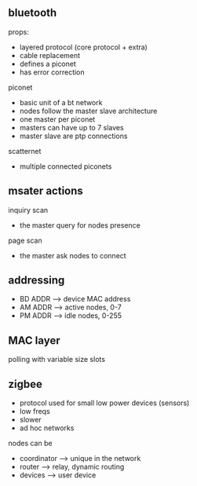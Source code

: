 ## bluetooth

props:
* layered protocol (core protocol + extra)
* cable replacement
* defines a piconet
* has error correction

piconet
* basic unit of a bt network
* nodes follow the master slave architecture
* one master per piconet
* masters can have up to 7 slaves
* master slave are ptp connections

scatternet
* multiple connected piconets

## msater actions

inquiry scan
* the master query for nodes presence

page scan
* the master ask nodes to connect

## addressing

* BD ADDR --> device MAC address
* AM ADDR --> active nodes, 0-7
* PM ADDR --> idle nodes, 0-255

## MAC layer

polling with variable size slots

## zigbee

* protocol used for small low power devices (sensors)
* low freqs
* slower
* ad hoc networks

nodes can be
* coordinator --> unique in the network
* router --> relay, dynamic routing
* devices --> user device